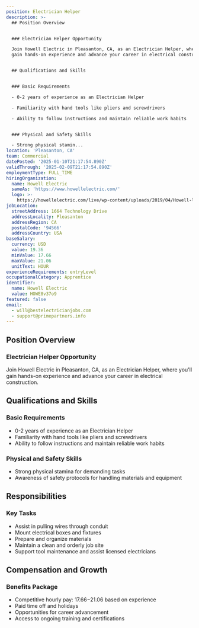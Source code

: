 ```yaml
---
position: Electrician Helper
description: >-
  ## Position Overview


  ### Electrician Helper Opportunity

  Join Howell Electric in Pleasanton, CA, as an Electrician Helper, where you'll
  gain hands-on experience and advance your career in electrical construction.


  ## Qualifications and Skills


  ### Basic Requirements

  - 0-2 years of experience as an Electrician Helper

  - Familiarity with hand tools like pliers and screwdrivers

  - Ability to follow instructions and maintain reliable work habits


  ### Physical and Safety Skills

  - Strong physical stamin...
location: 'Pleasanton, CA'
team: Commercial
datePosted: '2025-01-10T21:17:54.890Z'
validThrough: '2025-02-09T21:17:54.890Z'
employmentType: FULL_TIME
hiringOrganization:
  name: Howell Electric
  sameAs: 'https://www.howellelectric.com/'
  logo: >-
    https://howellelectric.com/live/wp-content/uploads/2019/04/Howell-logo-img.png
jobLocation:
  streetAddress: 1664 Technology Drive
  addressLocality: Pleasanton
  addressRegion: CA
  postalCode: '94566'
  addressCountry: USA
baseSalary:
  currency: USD
  value: 19.36
  minValue: 17.66
  maxValue: 21.06
  unitText: HOUR
experienceRequirements: entryLevel
occupationalCategory: Apprentice
identifier:
  name: Howell Electric
  value: HOWE8v37o9
featured: false
email:
  - will@bestelectricianjobs.com
  - support@primepartners.info
---
```




## Position Overview

### Electrician Helper Opportunity
Join Howell Electric in Pleasanton, CA, as an Electrician Helper, where you'll gain hands-on experience and advance your career in electrical construction.

## Qualifications and Skills

### Basic Requirements
- 0-2 years of experience as an Electrician Helper
- Familiarity with hand tools like pliers and screwdrivers
- Ability to follow instructions and maintain reliable work habits

### Physical and Safety Skills
- Strong physical stamina for demanding tasks
- Awareness of safety protocols for handling materials and equipment

## Responsibilities

### Key Tasks
- Assist in pulling wires through conduit
- Mount electrical boxes and fixtures
- Prepare and organize materials
- Maintain a clean and orderly job site
- Support tool maintenance and assist licensed electricians

## Compensation and Growth

### Benefits Package
- Competitive hourly pay: $17.66-$21.06 based on experience
- Paid time off and holidays
- Opportunities for career advancement
- Access to ongoing training and certifications
